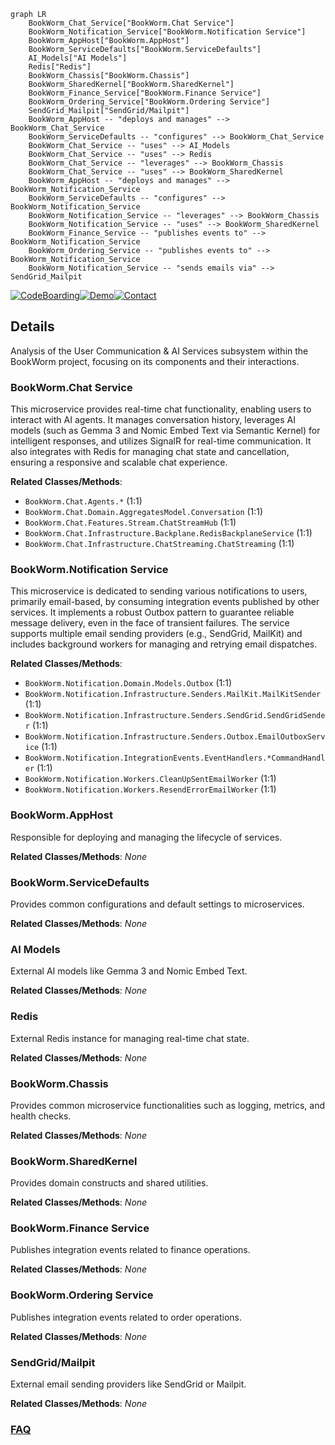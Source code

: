 ```mermaid
graph LR
    BookWorm_Chat_Service["BookWorm.Chat Service"]
    BookWorm_Notification_Service["BookWorm.Notification Service"]
    BookWorm_AppHost["BookWorm.AppHost"]
    BookWorm_ServiceDefaults["BookWorm.ServiceDefaults"]
    AI_Models["AI Models"]
    Redis["Redis"]
    BookWorm_Chassis["BookWorm.Chassis"]
    BookWorm_SharedKernel["BookWorm.SharedKernel"]
    BookWorm_Finance_Service["BookWorm.Finance Service"]
    BookWorm_Ordering_Service["BookWorm.Ordering Service"]
    SendGrid_Mailpit["SendGrid/Mailpit"]
    BookWorm_AppHost -- "deploys and manages" --> BookWorm_Chat_Service
    BookWorm_ServiceDefaults -- "configures" --> BookWorm_Chat_Service
    BookWorm_Chat_Service -- "uses" --> AI_Models
    BookWorm_Chat_Service -- "uses" --> Redis
    BookWorm_Chat_Service -- "leverages" --> BookWorm_Chassis
    BookWorm_Chat_Service -- "uses" --> BookWorm_SharedKernel
    BookWorm_AppHost -- "deploys and manages" --> BookWorm_Notification_Service
    BookWorm_ServiceDefaults -- "configures" --> BookWorm_Notification_Service
    BookWorm_Notification_Service -- "leverages" --> BookWorm_Chassis
    BookWorm_Notification_Service -- "uses" --> BookWorm_SharedKernel
    BookWorm_Finance_Service -- "publishes events to" --> BookWorm_Notification_Service
    BookWorm_Ordering_Service -- "publishes events to" --> BookWorm_Notification_Service
    BookWorm_Notification_Service -- "sends emails via" --> SendGrid_Mailpit
```

[![CodeBoarding](https://img.shields.io/badge/Generated%20by-CodeBoarding-9cf?style=flat-square)](https://github.com/CodeBoarding/CodeBoarding)[![Demo](https://img.shields.io/badge/Try%20our-Demo-blue?style=flat-square)](https://www.codeboarding.org/demo)[![Contact](https://img.shields.io/badge/Contact%20us%20-%20contact@codeboarding.org-lightgrey?style=flat-square)](mailto:contact@codeboarding.org)

## Details

Analysis of the User Communication & AI Services subsystem within the BookWorm project, focusing on its components and their interactions.

### BookWorm.Chat Service
This microservice provides real-time chat functionality, enabling users to interact with AI agents. It manages conversation history, leverages AI models (such as Gemma 3 and Nomic Embed Text via Semantic Kernel) for intelligent responses, and utilizes SignalR for real-time communication. It also integrates with Redis for managing chat state and cancellation, ensuring a responsive and scalable chat experience.


**Related Classes/Methods**:

- `BookWorm.Chat.Agents.*` (1:1)
- `BookWorm.Chat.Domain.AggregatesModel.Conversation` (1:1)
- `BookWorm.Chat.Features.Stream.ChatStreamHub` (1:1)
- `BookWorm.Chat.Infrastructure.Backplane.RedisBackplaneService` (1:1)
- `BookWorm.Chat.Infrastructure.ChatStreaming.ChatStreaming` (1:1)


### BookWorm.Notification Service
This microservice is dedicated to sending various notifications to users, primarily email-based, by consuming integration events published by other services. It implements a robust Outbox pattern to guarantee reliable message delivery, even in the face of transient failures. The service supports multiple email sending providers (e.g., SendGrid, MailKit) and includes background workers for managing and retrying email dispatches.


**Related Classes/Methods**:

- `BookWorm.Notification.Domain.Models.Outbox` (1:1)
- `BookWorm.Notification.Infrastructure.Senders.MailKit.MailKitSender` (1:1)
- `BookWorm.Notification.Infrastructure.Senders.SendGrid.SendGridSender` (1:1)
- `BookWorm.Notification.Infrastructure.Senders.Outbox.EmailOutboxService` (1:1)
- `BookWorm.Notification.IntegrationEvents.EventHandlers.*CommandHandler` (1:1)
- `BookWorm.Notification.Workers.CleanUpSentEmailWorker` (1:1)
- `BookWorm.Notification.Workers.ResendErrorEmailWorker` (1:1)


### BookWorm.AppHost
Responsible for deploying and managing the lifecycle of services.


**Related Classes/Methods**: _None_

### BookWorm.ServiceDefaults
Provides common configurations and default settings to microservices.


**Related Classes/Methods**: _None_

### AI Models
External AI models like Gemma 3 and Nomic Embed Text.


**Related Classes/Methods**: _None_

### Redis
External Redis instance for managing real-time chat state.


**Related Classes/Methods**: _None_

### BookWorm.Chassis
Provides common microservice functionalities such as logging, metrics, and health checks.


**Related Classes/Methods**: _None_

### BookWorm.SharedKernel
Provides domain constructs and shared utilities.


**Related Classes/Methods**: _None_

### BookWorm.Finance Service
Publishes integration events related to finance operations.


**Related Classes/Methods**: _None_

### BookWorm.Ordering Service
Publishes integration events related to order operations.


**Related Classes/Methods**: _None_

### SendGrid/Mailpit
External email sending providers like SendGrid or Mailpit.


**Related Classes/Methods**: _None_



### [FAQ](https://github.com/CodeBoarding/GeneratedOnBoardings/tree/main?tab=readme-ov-file#faq)